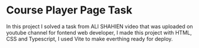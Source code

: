 # Course Player Page Task

In this project I solved a task from ALI SHAHIEN video that was uploaded on youtube channel for fontend web developer,
I made this project with HTML, CSS and Typescript, I used Vite to make everthing ready for deploy.
